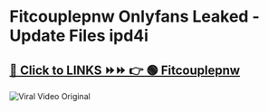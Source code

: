
 # Fitcouplepnw Onlyfans Leaked - Update Files ipd4i

## <h2><a href="https://clipsfans.com/Fitcouplepnw&ref=git">🔗 Click to LINKS ⏩⏩ 👉 🟢 Fitcouplepnw </a></h2>

<a href="https://clipsfans.com/Fitcouplepnw&ref=git" rel="nofollow" data-target="animated-image.originalLink"><img src="https://i.ibb.co.com/xMMVF88/686577567.gif" alt="Viral Video Original" style="max-width: 100%; display: inline-block;" data-target="animated-image.originalImage"></a>

